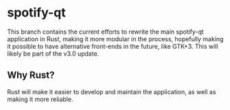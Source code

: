 # spotify-qt
This branch contains the current efforts to rewrite the main spotify-qt application in Rust, making it more modular in the process, hopefully making it possible to have alternative front-ends in the future, like GTK+3. This will likely be part of the v3.0 update.

## Why Rust?
Rust will make it easier to develop and maintain the application, as well as making it more reliable.